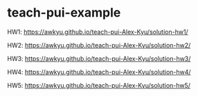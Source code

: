 # teach-pui-example

HW1: https://awkyu.github.io/teach-pui-Alex-Kyu/solution-hw1/

HW2: https://awkyu.github.io/teach-pui-Alex-Kyu/solution-hw2/

HW3: https://awkyu.github.io/teach-pui-Alex-Kyu/solution-hw3/

HW4: https://awkyu.github.io/teach-pui-Alex-Kyu/solution-hw4/

HW5: https://awkyu.github.io/teach-pui-Alex-Kyu/solution-hw5/
